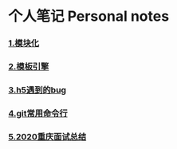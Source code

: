 # 个人笔记 Personal notes

### [1.模块化](./模块化.md)

### [2.模板引擎](./模板引擎.md)

### [3.h5遇到的bug](https://github.com/15669028801/h5-compatibility)

### [4.git常用命令行](./git常用命令.md)

### [5.2020重庆面试总结](./2020重庆面试总结.md)
